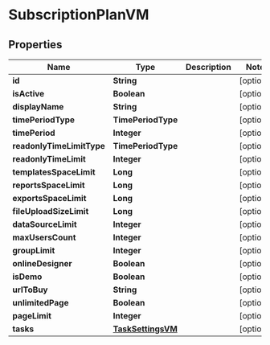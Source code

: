 

# SubscriptionPlanVM


## Properties

| Name | Type | Description | Notes |
|------------ | ------------- | ------------- | -------------|
|**id** | **String** |  |  [optional] |
|**isActive** | **Boolean** |  |  [optional] |
|**displayName** | **String** |  |  [optional] |
|**timePeriodType** | **TimePeriodType** |  |  [optional] |
|**timePeriod** | **Integer** |  |  [optional] |
|**readonlyTimeLimitType** | **TimePeriodType** |  |  [optional] |
|**readonlyTimeLimit** | **Integer** |  |  [optional] |
|**templatesSpaceLimit** | **Long** |  |  [optional] |
|**reportsSpaceLimit** | **Long** |  |  [optional] |
|**exportsSpaceLimit** | **Long** |  |  [optional] |
|**fileUploadSizeLimit** | **Long** |  |  [optional] |
|**dataSourceLimit** | **Integer** |  |  [optional] |
|**maxUsersCount** | **Integer** |  |  [optional] |
|**groupLimit** | **Integer** |  |  [optional] |
|**onlineDesigner** | **Boolean** |  |  [optional] |
|**isDemo** | **Boolean** |  |  [optional] |
|**urlToBuy** | **String** |  |  [optional] |
|**unlimitedPage** | **Boolean** |  |  [optional] |
|**pageLimit** | **Integer** |  |  [optional] |
|**tasks** | [**TaskSettingsVM**](TaskSettingsVM.md) |  |  [optional] |



